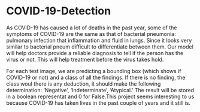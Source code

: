 # COVID-19-Detection
As COVID-19 has caused a lot of deaths in the past year, some of the symptoms of 
COVID-19 are the same as that of bacterial pneumonia: pulmonary infection that 
inflammation and fluid in lungs. Since it looks very similar to bacterial pneum
difficult to differentiate between them. Our model will help doctors provide a 
reliable diagnosis to tell if the person has the virus or not. This will help 
treatment before the virus takes hold.

For each test image, we are predicting a bounding box (which shows if COVID-19 
or not) and a class of all the findings. If there is no finding, the class woul
there is any deduction, it should make the following determination: ‘Negative’,
‘Indeterminate’, ‘Atypical.’ The result will be stored in a boolean representat
and 0 for False.This project seems interesting to us because COVID-19 has taken
lives in the past couple of years and it still is.
